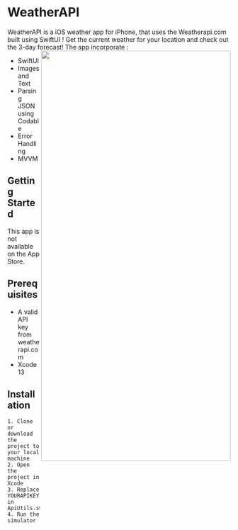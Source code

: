 # WeatherAPI

WeatherAPI is a iOS weather app for iPhone, that uses the Weatherapi.com built using SwiftUI ! Get the current weather for your location and check out the 3-day forecast!
<img align="right" width="428" height="926" src="https://zupimages.net/up/22/27/dxe4.png">
The app incorporate : 
- SwiftUI
- Images and Text
- Parsing JSON using Codable
- Error Handling
- MVVM

## Getting Started
This app is not available on the App Store.
## Prerequisites
- A valid API key from weatherapi.com
- Xcode 13
## Installation
    1. Clone or download the project to your local machine
    2. Open the project in Xcode
    3. Replace YOURAPIKEY in ApiUtils.swift
    4. Run the simulator
